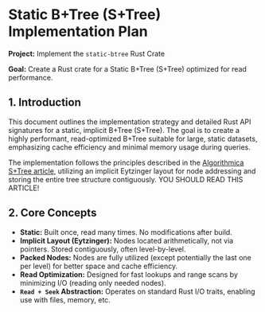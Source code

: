 # Static B+Tree (S+Tree) Implementation Plan

**Project:** Implement the `static-btree` Rust Crate

**Goal:** Create a Rust crate for a Static B+Tree (S+Tree) optimized for read performance.

## 1. Introduction

This document outlines the implementation strategy and detailed Rust API signatures for a static, implicit B+Tree (S+Tree). The goal is to create a highly performant, read-optimized B+Tree suitable for large, static datasets, emphasizing cache efficiency and minimal memory usage during queries.

The implementation follows the principles described in the [Algorithmica S+Tree article](https://en.algorithmica.org/hpc/data-structures/s-tree/), utilizing an implicit Eytzinger layout for node addressing and storing the entire tree structure contiguously.
YOU SHOULD READ THIS ARTICLE!

## 2. Core Concepts

* **Static:** Built once, read many times. No modifications after build.
* **Implicit Layout (Eytzinger):** Nodes located arithmetically, not via pointers. Stored contiguously, often level-by-level.
* **Packed Nodes:** Nodes are fully utilized (except potentially the last one per level) for better space and cache efficiency.
* **Read Optimization:** Designed for fast lookups and range scans by minimizing I/O (reading only needed nodes).
* **`Read + Seek` Abstraction:** Operates on standard Rust I/O traits, enabling use with files, memory, etc.
